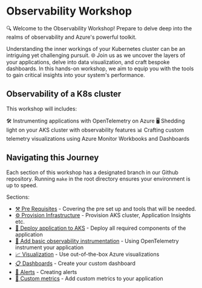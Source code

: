 # Observability Workshop

🔍 Welcome to the Observability Workshop! Prepare to delve deep into the realms of observability and Azure's powerful toolkit.

Understanding the inner workings of your Kubernetes cluster can be an intriguing yet challenging pursuit. 🌐 Join us as we uncover the layers of your applications, delve into data visualization, and craft bespoke dashboards. In this hands-on workshop, we aim to equip you with the tools to gain critical insights into your system's performance.

## Observability of a K8s cluster

This workshop will includes:

🛠️ Instrumenting applications with OpenTelemetry on Azure
🖥️ Shedding light on your AKS cluster with observability features
📊 Crafting custom telemetry visualizations using Azure Monitor Workbooks and Dashboards

## Navigating this Journey

Each section of this workshop has a designated branch in our Github repository. Running `make` in the root directory ensures your environment is up to speed.

Sections:

- [⚒️ Pre Requisites](./00-pre-requisite/README.md) - Covering the pre set up and tools that will be
  needed.
- [⚙️ Provision Infrastructure](./01-provision-infrastructure/README.md) - Provision AKS cluster, Application Insights etc.
- [🧩 Deploy application to AKS](./02-deploy-application/README.md) - Deploy all required components of the application
- [🔎 Add basic observability instrumentation](./03-add-basic-observability-instrumentation/README.md) - Using OpenTelemetry instrument your application
- [📈 Visualization](./04-vizualisation/README.md) - Use out-of-the-box Azure visualizations
- [📋 Dashboards](./05-dashboards/README.md) - Create your custom dashboard
- [🚨 Alerts](./05-alert/README.md) - Creating alerts
- [🌟 Custom metrics](./07-custom-metrics/README.md) - Add custom metrics to your application

<!-- Additional Read:

- [📖 Azure Observability 101](./10-azure-observabity-101/README.md) - Covering the basics of the azure observability suite -->

